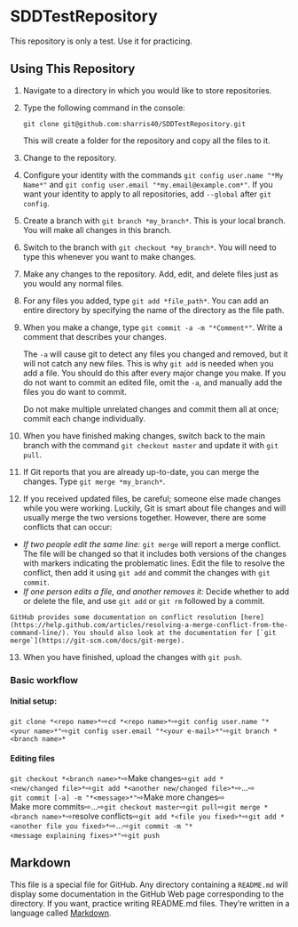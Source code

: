 # SDDTestRepository
This repository is only a test. Use it for practicing.

## Using This Repository
1.  Navigate to a directory in which you would like to store repositories.
2.  Type the following command in the console:

    ```
    git clone git@github.com:sharris40/SDDTestRepository.git
    ```

    This will create a folder for the repository and copy all the files to it.

3.  Change to the repository.

4.  Configure your identity with the commands `git config user.name "*My Name*"` and `git config user.email "*my.email@example.com*"`. If you want your identity to apply to all repositories, add `--global` after `git config`.

5.  Create a branch with `git branch *my_branch*`. This is your local branch. You will make all changes in this branch.

6.  Switch to the branch with `git checkout *my_branch*`. You will need to type this whenever you want to make changes.

7.  Make any changes to the repository. Add, edit, and delete files just as you would any normal files.

8.  For any files you added, type `git add *file_path*`. You can add an entire directory by specifying the name of the directory as the file path.

9.  When you make a change, type `git commit -a -m "*Comment*"`. Write a comment that describes your changes.

    The `-a` will cause git to detect any files you changed and removed, but it will not catch any new files. This is why `git add` is needed when you add a file. You should do this after every major change you make. If you do not want to commit an edited file, omit the `-a`, and manually add the files you do want to commit.

    Do not make multiple unrelated changes and commit them all at once; commit each change individually.

10. When you have finished making changes, switch back to the main branch with the command `git checkout master` and update it with `git pull`.

11. If Git reports that you are already up-to-date, you can merge the changes. Type `git merge *my_branch*`.

12. If you received updated files, be careful; someone else made changes while you were working. Luckily, Git is smart about file changes and will usually merge the two versions together. However, there are some conflicts that can occur:
  *   *If two people edit the same line:* `git merge` will report a merge conflict. The file will be changed so that it includes both versions of the changes with markers indicating the problematic lines. Edit the file to resolve the conflict, then add it using `git add` and commit the changes with `git commit`.
  *   *If one person edits a file, and another removes it:* Decide whether to add or delete the file, and use `git add` or `git rm` followed by a commit.

    GitHub provides some documentation on conflict resolution [here](https://help.github.com/articles/resolving-a-merge-conflict-from-the-command-line/). You should also look at the documentation for [`git merge`](https://git-scm.com/docs/git-merge).

13. When you have finished, upload the changes with `git push`.

### Basic workflow
#### Initial setup:
`git clone *<repo name>*`&#x200B;⇨&#x200B;`cd *<repo name>*`&#x200B;⇨&#x200B;`git config user.name "*<your name>*"`&#x200B;⇨&#x200B;`git config user.email "*<your e-mail>*"`&#x200B;⇨&#x200B;`git branch *<branch name>*`

#### Editing files
`git checkout *<branch name>*`&#x200B;⇨&#x200B;Make changes&#x200B;⇨&#x200B;`git add *<new/changed file>*`&#x200B;⇨&#x200B;`git add *<another new/changed file>*`&#x200B;⇨&#x200B;…&#x200B;⇨&#x200B;`git commit [-a] -m "*<message>*"`&#x200B;⇨&#x200B;Make more changes&#x200B;⇨&#x200B;Make more commits&#x200B;⇨&#x200B;…&#x200B;⇨&#x200B;`git checkout master`&#x200B;⇨&#x200B;`git pull`&#x200B;⇨&#x200B;`git merge *<branch name>*`&#x200B;⇨&#x200B;resolve conflicts&#x200B;⇨&#x200B;`git add *<file you fixed>*`&#x200B;⇨&#x200B;`git add *<another file you fixed>*`&#x200B;⇨&#x200B;…&#x200B;⇨&#x200B;`git commit -m "*<message explaining fixes>*"`&#x200B;⇨&#x200B;`git push`

## Markdown
This file is a special file for GitHub. Any directory containing a `README.md` will display some documentation in the GitHub Web page corresponding to the directory. If you want, practice writing README.md files. They’re written in a language called [Markdown](https://help.github.com/articles/markdown-basics/).
